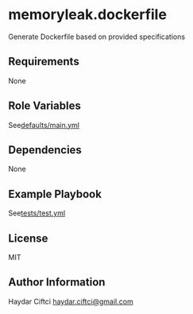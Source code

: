 memoryleak.dockerfile
=====================

Generate Dockerfile based on provided specifications

Requirements
------------

None

Role Variables
--------------

See[defaults/main.yml](defaults/main.yml)

Dependencies
------------

None

Example Playbook
----------------

See[tests/test.yml](tests/test.yml)

License
-------

MIT

Author Information
------------------

Haydar Ciftci <haydar.ciftci@gmail.com>
